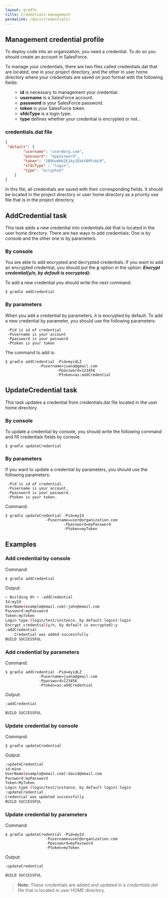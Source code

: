 ```yaml
---
layout: gradle
title: Credentials management
permalink: /docs/credentials/
---
```

## Management credential profile

To deploy code into an organization, you need a credential. To do so you should create an account in SalesForce.


To manage your credentials, there are two files called credentials.dat that are located, one in your project directory, and the other in user home directory where your credentials are saved on json format with the following fields:
<ol>
	<ul>
		<li><strong>id</strong> is necessary to management your credential.</li>
		<li><strong>username</strong> is a SalesForce account.</li>
		<li><strong>password</strong> is your SalesForce password.</li>
		<li><strong>token</strong> is your SalesForce token.</li>
		<li><strong>sfdcType</strong> is a login type.</li>
		<li><strong>type</strong> defines whether  your credential is encrypted  or not..</li>
	</ul>
</ol>

### **credentials.dat file**
```json
{
 "default": {
        "username": "user@org.com",
        "password": "mypassword",
        "token": "2B9UvHKK2E1ky1EkkYBPFvbLM",
        "sfdcType" : "login",
        "type": "ecrypted"
    }
}
```

In this file, all credentials are saved with their corresponding fields. It should be located in the project directory or user home directory as a priority use file that is in the project directory.

## AddCredential task


This task adds a new credential into credentials.dat that is located in the user home directory. There are two ways to add credentials: One is by console and the other one is by parameters.

###  By console


You are able to add encrypted and decrypted credentials. If you want to add an encrypted credential, you should put the ***y*** option in the option: ***Encrypt credential(y/n, by default is encrypted):***

To add a new credential you should write the next command:

	$ gradle addCredential

### By parameters
When you add a credential by parameters, it is encrypted by default. To add a new credential by parameter, you should use the following parameters:

	 -Pid is id of credential
	 -Pusername is your account
	 -Ppassword is your password
	 -Ptoken is your token

The command to add is:

	$ gradle addCredential -Pid=myidLZ 
			       -Pusername=juana@gmail.com
	                       -Ppassword=123456 
	                       -Ptoken=as:addCredential



## UpdateCredential  task

This task updates a credential from credentials.dat file located in the user home directory.

### By console

To update a credential by console, you should write the following command and fill credentials fields by console.

	$ gradle updateCredential


### By parameters
If you want to update a credential by parameters, you should use the following parameters:

	 -Pid is id of credential.
	 -Pusername is your account.
	 -Ppassword is your password.
	 -Ptoken is your token.

Command:

	$ gradle updateCredential -Pid=myId 
			          -Pusername=user@organization.com
	                          -Ppassword=myPassword 
	                          -Ptoken=myToken


## Examples

### Add credential by console

Command:

	$ gradle addCredential

Output:

```bash
> Building 0% > :addCredential
Id:myId
UserName(example@email.com):john@email.com
Password:myPassword
Token:myToken
Login type (login/test/instance, by default login):login
Encrypt credential(y/n, by default is encrypted):y
:addCredential
	Credential was added successfully
BUILD SUCCESSFUL
```

### Add credential by parameters

Command:

	$ gradle addCredential -Pid=myidLZ 
			       -Pusername=juana@gmail.com
			       -Ppassword=123456 
			       -Ptoken=as:addCredential

Output:

```bash
:addCredential

BUILD SUCCESSFUL
```


### Update credential by console

Command:

	$ gradle updateCredential

Output:

```bash
:updateCredential
id:mine
UserName(example@email.com):david@email.com
Password:myPassword
Token:MyToken
Login type (login/test/instance, by default login):login
:updateCredential
Credential was updated successfully
BUILD SUCCESSFUL
```

### Update credential by parameters

Command:

	$ gradle updateCredential -Pid=myId 
			          -Pusername=user@organization.com
		    		  -Ppassword=myPassword 
		    		  -Ptoken=myToken

Output:

```bash
:updateCredential

BUILD SUCCESSFUL
```

> **Note:** These credentials are added and updated in a *credentials.dat* file that is located in user HOME directory.
